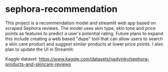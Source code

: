 # sephora-recommendation

This project is a recommendation model and streamlit web app based on scraped Sephora reviews. The model uses skin type, skin tone and price points as features to predict a user's potential rating. Future plans to expand this include creating a web based "dupe" tool that can allow users to search a skin care product and suggest similar products at lower price points. I also plan to update the UI in Streamlit.

Kaggle dataset: https://www.kaggle.com/datasets/nadyinky/sephora-products-and-skincare-reviews
